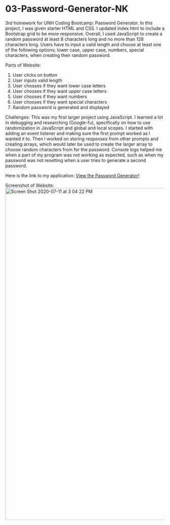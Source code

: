 # 03-Password-Generator-NK

3rd homework for UNH Coding Bootcamp: Password Generator. In this project, I was given starter HTML and CSS.  I updated index.html to include a Bootstrap grid to be more responsive.  Overall, I used JavaScript to create a random password at least 8 characters long and no more than 128 characters long.  Users have to input a valid length and choose at least one of the following options; lower case, upper case, numbers, special characters, when creating their random password.

Parts of Website:
1. User clicks on button
2. User inputs valid length
3. User chooses if they want lower case letters
4. User chooses if they want upper case letters
5. User chooses if they want numbers
6. User chooses if they want special characters
7. Random password is generated and displayed 

Challenges: This was my first larger project using JavaScript.  I learned a lot in debugging and researching (Google-fu), specifically on how to use randomization in JavaScript and global and local scopes.  I started with adding an event listener and making sure the first prompt worked as I wanted it to.  Then I worked on storing responses from other prompts and creating arrays, which would later be used to create the larger array to choose random characters from for the password.  Console logs helped me when a part of my program was not working as expected, such as when my password was not resetting when a user tries to generate a second password.

Here is the link to my application: [View the Password Generator!](https://nkleinmann.github.io/03-Password-Generator-NK/)

Screenshot of Website:
<img width="1046" alt="Screen Shot 2020-07-11 at 3 04 22 PM" src="https://user-images.githubusercontent.com/65608809/87231763-e9e01700-c387-11ea-9f32-ee58aa0294ee.png">
